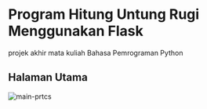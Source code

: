 # Program Hitung Untung Rugi Menggunakan Flask
projek akhir mata kuliah Bahasa Pemrograman Python

## Halaman Utama
![main-prtcs](https://github.com/deankier/program-web-hitung-untung-rugi-flask-python/assets/124428540/19ac3008-2093-484b-99c3-179fa4d69ca3)
